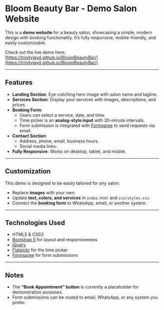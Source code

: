 # Bloom Beauty Bar - Demo Salon Website

This is a **demo website** for a beauty salon, showcasing a simple, modern design with booking functionality. It’s fully responsive, mobile-friendly, and easily customizable.

Check out the live demo here: [https://trinityjayd.github.io/BloomBeautyBar/](https://trinityjayd.github.io/BloomBeautyBar/)

---

## Features

- **Landing Section**: Eye-catching hero image with salon name and tagline.
- **Services Section**: Display your services with images, descriptions, and prices.
- **Booking Form**:
  - Users can select a service, date, and time.
  - Time picker is an **analog-style input** with 30-minute intervals.
  - Form submission is integrated with [Formspree](https://formspree.io/) to send requests via email.
- **Contact Section**:
  - Address, phone, email, business hours.
  - Social media links.
- **Fully Responsive**: Works on desktop, tablet, and mobile.

---

## Customization

This demo is designed to be easily tailored for any salon:

- Replace **images** with your own.
- Update **text, colors, and services** in `index.html` and `css/styles.css`.
- Connect the **booking form** to WhatsApp, email, or another system.

---

## Technologies Used

- HTML5 & CSS3
- [Bootstrap 5](https://getbootstrap.com/) for layout and responsiveness
- [jQuery](https://jquery.com/)
- [Flatpickr](https://flatpickr.js.org/) for the time picker
- [Formspree](https://formspree.io/) for form submissions

---

## Notes

- The **“Book Appointment” button** is currently a placeholder for demonstration purposes.
- Form submissions can be routed to email, WhatsApp, or any system you prefer.

